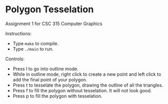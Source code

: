 # Polygon Tesselation

Assignment 1 for CSC 315 Computer Graphics  

Instructions:
  * Type ```make``` to compile.
  * Type ```./main``` to run. 

Controls:
  * Press l to go into outline mode.
  * While in outline mode, right click to create a new point and left click to add the final point of your polygon.  
  * Press t to tesselate the polygon, drawing the outline of all the triangles.
  * Press f to fill the polygon without tesselation. It will not look good.
  * Press p to fill the polygon with tesselation. 